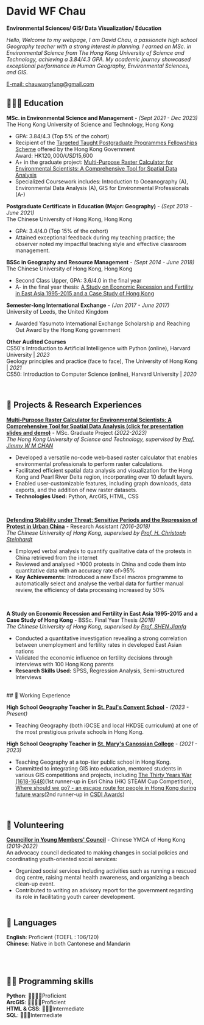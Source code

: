 # David WF Chau

**Environmental Sciences/ GIS/ Data Visualization/ Education** <br>

_Hello, Welcome to my webpage, I am David Chau, a passionate high school Geography teacher with a strong interest in planning. I earned an MSc. in Environmental Science from The Hong Kong University of Science and Technology, achieving a 3.84/4.3 GPA. My academic journey showcased exceptional performance in Human Geography, Environmental Sciences, and GIS._

[E-mail: chauwangfung@gmail.com](chauwangfung@gmail.com) 

## 👩🏼‍🎓 Education

**MSc. in Environmental Science and Management** - _(Sept 2021 - Dec 2023)_  
The Hong Kong University of Science and Technology, Hong Kong  

- GPA: 3.84/4.3 (Top 5% of the cohort)
- Recipient of the [Targeted Taught Postgraduate Programmes Fellowships Scheme](https://www.ugc.edu.hk/eng/ugc/activity/targeted_postgraduate_scheme.html) offered by the Hong Kong Government  
  Award: HK$120,000 / USD$15,600
- A+ in the graduate project: [Multi-Purpose Raster Calculator for Environmental Scientists: A Comprehensive Tool for Spatial Data Analysis](#raster_calculator)
- Specialized Coursework includes: Introduction to Oceanography (A), Environmental Data Analysis (A), GIS for Environmental Professionals (A-)



**Postgraduate Certificate in Education (Major: Geography)**  - _(Sept 2019 - June 2021)_  
The Chinese University of Hong Kong, Hong Kong  

- GPA: 3.4/4.0 (Top 15% of the cohort)
- Attained exceptional feedback during my teaching practice; the observer noted my impactful teaching style and effective classroom management.

**BSSc in Geography and Resource Management**  - _(Sept 2014 - June 2018)_  
The Chinese University of Hong Kong, Hong Kong  

- Second Class Upper, GPA: 3.6/4.0 in the final year
- A- in the final year thesis: [A Study on Economic Recession and Fertility in East Asia 1995-2015 and a Case Study of Hong Kong](#FYT)

**Semester-long International Exchange**  - _(Jan 2017 - June 2017)_  
University of Leeds, the United Kingdom  
-	Awarded Yasumoto International Exchange Scholarship and Reaching Out Award by the Hong Kong government

**Other Audited Courses**  
CS50's Introduction to Artificial Intelligence with Python (online), Harvard University |   _2023_ <br>
Geology principles and practice (face to face), The University of Hong Kong |   _2021_ <br>
CS50: Introduction to Computer Science (online), Harvard University |   _2020_ <br>

<br>


## 🔬 Projects & Research Experiences

<a id="raster_calculator"></a>
[**Multi-Purpose Raster Calculator for Environmental Scientists: A Comprehensive Tool for Spatial Data Analysis (click for presentation slides and demo)**](https://docs.google.com/presentation/d/1s9qBYzLEF6_T-CXlx7VQYHBtnZXPQFl9lOti1FsFo14/edit#slide=id.p) - MSc. Graduate Project _(2022-2023)_ <br>
_The Hong Kong University of Science and Technology, supervised by [Prof. Jimmy W M CHAN](https://envr.ust.hk/our-division/people/faculty-staff/jimmy.html)_

- Developed a versatile no-code web-based raster calculator that enables environmental professionals to perform raster calculations.
- Facilitated efficient spatial data analysis and visualization for the Hong Kong and Pearl River Delta region, incorporating over 10 default layers.
- Enabled user-customizable features, including graph downloads, data exports, and the addition of new raster datasets.
- **Technologies Used:** Python, ArcGIS, HTML, CSS
<br>

[**Defending Stability under Threat: Sensitive Periods and the Repression of Protest in Urban China**](https://www.tandfonline.com/doi/full/10.1080/10670564.2020.1852741) - Research Assistant _(2016-2018)_ <br>
 _The Chinese University of Hong Kong, supervised by [Prof. H. Christoph Steinhardt](https://sites.google.com/site/hcsteinhardt/home?authuser=0)_
-	Employed verbal analysis to quantify qualitative data of the protests in China retrieved from the internet
-	Reviewed and analysed >1000 protests in China and code them into quantitative data with an accuracy rate of>95%
- **Key Achievements:** Introduced a new Excel macros programme to automatically select and analyse the verbal data for further manual review, the efficiency of data processing increased by 50%
<br>

<a id="FYT"></a>
**A Study on Economic Recession and Fertility in East Asia 1995-2015 and a Case Study of Hong Kong** - BSSc. Final Year Thesis _(2018)_ <br>
 _The Chinese University of Hong Kong, supervised by [Prof. SHEN Jianfa](https://www.grm.cuhk.edu.hk/en/profile/jshen/)_
- Conducted a quantitative investigation revealing a strong correlation between unemployment and fertility rates in developed East Asian nations
- Validated the economic influence on fertility decisions through interviews with 100 Hong Kong parents
- **Research Skills Used:** SPSS, Regression Analysis, Semi-structured Interviews

<br>
## 💼 Working Experience

**High School Geography Teacher in [St. Paul's Convent School](https://www.spcs.edu.hk/index00.htm)** - _(2023 - Present)_ <br>
- Teaching Geography (both iGCSE and local HKDSE curriculum) at one of the most prestigious private schools in Hong Kong.

**High School Geography Teacher in [St. Mary's Canossian College](https://smcc.hk/)** -  _(2021 - 2023)_ <br>
- Teaching Geography at a top-tier public school in Hong Kong.
- Committed to integrating GIS into education, mentored students in various GIS competitions and projects, including [The Thirty Years War (1618-1648)]([https://storymaps.arcgis.com/stories/406d8b750bec4bd8ad233184d01a976b])(1st runner-up in Esri China (HK) STEAM Cup Competition), [Where should we go? - an escape route for people in Hong Kong during future wars]([https://storymaps.arcgis.com/stories/20f1bd6fa5a349e9863adb25b2872e68])(2nd runner-up in [CSDI Awards](https://csdigeolab.gov.hk/en/upcoming-events/csdi-awards-2023))
<br>

## 📌 Volunteering

**[Councillor in Young Members' Council](https://ymc.ymca.org.hk/en)** - Chinese YMCA of Hong Kong  _(2019-2022)_<br>
An advocacy council dedicated to making changes in social policies and coordinating youth-oriented social services:
- Organized social services including activities such as running a rescued dog centre, raising mental health awareness, and organizing a beach clean-up event.
- Contributed to writing an advisory report for the government regarding its role in facilitating youth career development.
  <br><br>

## 💬 Languages

**English**: Proficient (TOEFL : 106/120) <br>
**Chinese**: Native in both Cantonese and Mandarin

<br><br>

## 🧑‍💻 Programming skills
**Python**: 🔷🔷🔷🔷Proficient<br>
**ArcGIS**: 🔷🔷🔷🔷Proficient<br>
**HTML & CSS**: 🔷🔷🔷Intermediate<br>
**SQL**: 🔷🔷🔷Intermediate<br>

<br><br>

